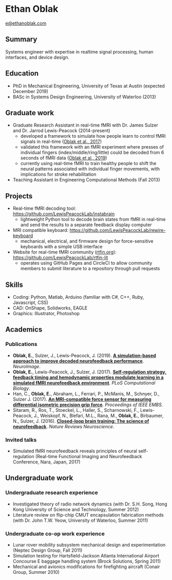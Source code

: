 # Ethan Oblak
e@ethanoblak.com

## Summary
Systems engineer with expertise in realtime signal processing, human interfaces, and device design.

## Education
- PhD in Mechanical Engineering, University of Texas at Austin (expected December 2019)
- BASc in Systems Design Engineering, University of Waterloo (2013)

## Graduate work
- Graduate Research Assistant in real-time fMRI with Dr. James Sulzer and Dr. Jarrod Lewis-Peacock (2014-present)
    - developed a framework to simulate how people learn to control fMRI signals in real-time ([Oblak et al., 2017](https://journals.plos.org/ploscompbiol/article?id=10.1371/journal.pcbi.1005681))
    - validated this framework with an fMRI experiment where presses of individual fingers (index/middle/ring/little) could be decoded from 6 seconds of fMRI data ([Oblak et al., 2019](https://doi.org/10.1016/j.neuroimage.2019.03.062))
    - currently using real-time fMRI to train healthy people to shift the neural patterns associated with individual finger movements, with implications for stroke rehabilitation
- Teaching Assistant in Engineering Computational Methods (Fall 2013)

## Projects
- Real-time fMRI decoding tool: https://github.com/LewisPeacockLab/instabrain
    - lightweight Python tool to decode brain states from fMRI in real-time and send the results to a separate feedback display computer
- MRI compatible keyboard: https://github.com/LewisPeacockLab/rewire-keyboard
    - mechanical, electrical, and firmware design for force-sensitive keyboards with a simple USB interface
- Website for real-time fMRI community ([rtfin.org](http://www.rtfin.org/literature.html)): https://github.com/LewisPeacockLab/rtfin-lit
    - operates using GitHub Pages and CircleCI to allow community members to submit literature to a repository through pull requests

## Skills

- Coding: Python, Matlab, Arduino (familiar with C#, C++, Ruby, Javascript, CSS)
- CAD: OnShape, Solidworks, EAGLE
- Graphics: Illustrator, Photoshop

## Academics

### Publications

- **Oblak, E.**, Sulzer, J., Lewis-Peacock, J. (2019). **[A simulation-based approach to improve decoded neurofeedback performance](https://doi.org/10.1016/j.neuroimage.2019.03.062)**. _NeuroImage_.
- **Oblak, E.**, Lewis-Peacock, J., Sulzer, J. (2017). **[Self-regulation strategy, feedback timing and hemodynamic properties modulate learning in a simulated fMRI neurofeedback environment](https://journals.plos.org/ploscompbiol/article?id=10.1371/journal.pcbi.1005681)**. _PLoS Computational Biology_.
- Han, C., **Oblak, E.**, Abraham, L., Ferrari, P., McManis, M., Schnyer, D., Sulzer J. (2017). **[An MRI-compatible force sensor for measuring differential isometric precision grip force](https://www.ncbi.nlm.nih.gov/pubmed/29059991)**. _Proceedings of IEEE EMBS_.
- Sitaram, R., Ros, T., Stoeckel, L., Haller, S., Scharnowski, F., Lewis-Peacock, J., Weiskopf, N., Blefari, M.L., Rana, M., **Oblak, E.**, Birbaumer, N., Sulzer, J. (2016). **[Closed-loop brain training: The science of neurofeedback](https://www.nature.com/articles/nrn.2016.164)**. _Nature Reviews Neuroscience_.

### Invited talks

- Simulated fMRI neurofeedback reveals principles of neural self-regulation (Real-time Functional Imaging and Neurofeedback Conference, Nara, Japan, 2017)

## Undergraduate work

### Undergraduate research experience
- Investigated theory of radio network dynamics (with Dr. S.H. Song, Hong Kong University of Science and Technology, Summer 2012)
- Literature review on flip-chip CMUT encapsulation fabrication methods (with Dr. John T.W. Yeow, University of Waterloo, Summer 2011)

### Undergraduate co-op work experience
- Lunar rover mobility subsystem mechanical design and experimentation (Neptec Design Group, Fall 2011)
- Simulation testing for Hartsfield-Jackson Atlanta International Airport Concourse E baggage handling system (Brock Solutions, Spring 2011)
- Mechanical and avionics modifications for firefighting aircraft (Conair Group, Summer 2010)